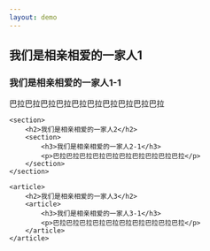 ```yaml
---
layout: demo
---
```

<html lang="cmn-Hans">
<head>
    <title>article 、 section 、 div 的用法区别</title>
</head>
<body>
    <div>
        <h2>我们是相亲相爱的一家人1</h2>
        <div>
            <h3>我们是相亲相爱的一家人1-1</h3>
            <p>巴拉巴拉巴拉巴拉巴拉巴拉巴拉巴拉巴拉巴拉</p>
        </div>
    </div>

    <section>
        <h2>我们是相亲相爱的一家人2</h2>
        <section>
            <h3>我们是相亲相爱的一家人2-1</h3>
            <p>巴拉巴拉巴拉巴拉巴拉巴拉巴拉巴拉巴拉巴拉</p>
        </section>
    </section>

    <article>
        <h2>我们是相亲相爱的一家人3</h2>
        <article>
            <h3>我们是相亲相爱的一家人3-1</h3>
            <p>巴拉巴拉巴拉巴拉巴拉巴拉巴拉巴拉巴拉巴拉</p>
        </article>
    </article>
</body>
</html>